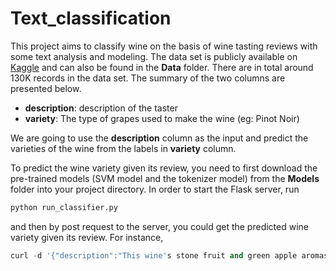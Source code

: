 # Text_classification
This project aims to classify wine on the basis of wine tasting reviews with some text analysis and modeling. The data set is publicly available on [Kaggle](https://www.kaggle.com/zynicide/wine-reviews) and can also be found in the **Data** folder. There are in total around 130K records in the data set. The summary of the two columns are presented below.

* **description**: description of the taster
* **variety**: The type of grapes used to make the wine (eg: Pinot Noir)

We are going to use the **description** column as the input and predict the varieties of the wine from the labels in **variety** column.


To predict the wine variety given its review, you need to first download the pre-trained models (SVM model and the tokenizer model) from the **Models** folder into your project directory. In order to start the Flask server, run 

```python
python run_classifier.py
```
and then by post request to the server, you could get the predicted wine variety given its review. For instance,

```python
curl -d '{"description":"This wine's stone fruit and green apple aromas are lightly briny and focused. It features a tight, centered palate with vivid orange, lime and green melon flavors. The finish is compact, minerally and driven by energy."}' -H "Content-Type: application/json" -X POST http://0.0.0.0:5252/classifier
```
